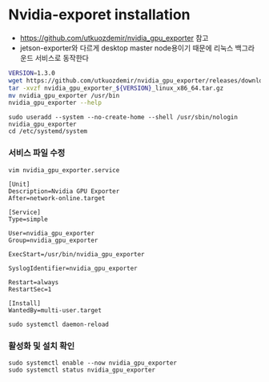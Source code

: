 # Nvidia-exporet installation
- https://github.com/utkuozdemir/nvidia_gpu_exporter 참고
- jetson-exporter와 다르게 desktop master node용이기 때문에 리눅스 백그라운드 서비스로 동작한다

```bash
VERSION=1.3.0
wget https://github.com/utkuozdemir/nvidia_gpu_exporter/releases/download/v${VERSION}/nvidia_gpu_exporter_${VERSION}_linux_x86_64.tar.gz
tar -xvzf nvidia_gpu_exporter_${VERSION}_linux_x86_64.tar.gz
mv nvidia_gpu_exporter /usr/bin
nvidia_gpu_exporter --help
```
```
sudo useradd --system --no-create-home --shell /usr/sbin/nologin nvidia_gpu_exporter
cd /etc/systemd/system
```

### 서비스 파일 수정
`vim nvidia_gpu_exporter.service`

```
[Unit]
Description=Nvidia GPU Exporter
After=network-online.target

[Service]
Type=simple

User=nvidia_gpu_exporter
Group=nvidia_gpu_exporter

ExecStart=/usr/bin/nvidia_gpu_exporter

SyslogIdentifier=nvidia_gpu_exporter

Restart=always
RestartSec=1

[Install]
WantedBy=multi-user.target
```

`sudo systemctl daemon-reload`


### 활성화 및 설치 확인

```
sudo systemctl enable --now nvidia_gpu_exporter
sudo systemctl status nvidia_gpu_exporter
```
